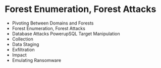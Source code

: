 # Forest Enumeration, Forest Attacks

* Pivoting Between Domains and Forests
* Forest Enumeration, Forest Attacks
* Database Attacks PowerupSQL Target Manipulation
* Collection
* Data Staging
* Exfiltration
* Impact
* Emulating Ransomware
